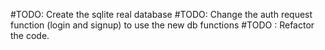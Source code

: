 #TODO: Create the sqlite real database
#TODO: Change the auth request function (login and signup) to use the new db functions
#TODO : Refactor the code.
